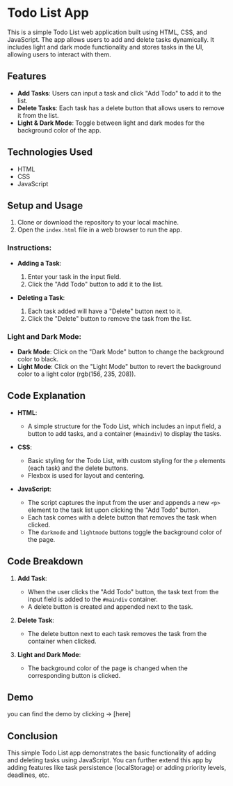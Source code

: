# Todo List App

This is a simple Todo List web application built using HTML, CSS, and JavaScript. The app allows users to add and delete tasks dynamically. It includes light and dark mode functionality and stores tasks in the UI, allowing users to interact with them.

## Features

- **Add Tasks**: Users can input a task and click "Add Todo" to add it to the list.
- **Delete Tasks**: Each task has a delete button that allows users to remove it from the list.
- **Light & Dark Mode**: Toggle between light and dark modes for the background color of the app.

## Technologies Used

- HTML
- CSS
- JavaScript

## Setup and Usage

1. Clone or download the repository to your local machine.
2. Open the `index.html` file in a web browser to run the app.

### Instructions:

- **Adding a Task**:
  1. Enter your task in the input field.
  2. Click the "Add Todo" button to add it to the list.
  
- **Deleting a Task**:
  1. Each task added will have a "Delete" button next to it.
  2. Click the "Delete" button to remove the task from the list.

### Light and Dark Mode:
- **Dark Mode**: Click on the "Dark Mode" button to change the background color to black.
- **Light Mode**: Click on the "Light Mode" button to revert the background color to a light color (rgb(156, 235, 208)).

## Code Explanation

- **HTML**:
  - A simple structure for the Todo List, which includes an input field, a button to add tasks, and a container (`#maindiv`) to display the tasks.

- **CSS**:
  - Basic styling for the Todo List, with custom styling for the `p` elements (each task) and the delete buttons.
  - Flexbox is used for layout and centering.

- **JavaScript**:
  - The script captures the input from the user and appends a new `<p>` element to the task list upon clicking the "Add Todo" button.
  - Each task comes with a delete button that removes the task when clicked.
  - The `darkmode` and `lightmode` buttons toggle the background color of the page.
  
## Code Breakdown

1. **Add Task**: 
   - When the user clicks the "Add Todo" button, the task text from the input field is added to the `#maindiv` container.
   - A delete button is created and appended next to the task.

2. **Delete Task**: 
   - The delete button next to each task removes the task from the container when clicked.

3. **Light and Dark Mode**:
   - The background color of the page is changed when the corresponding button is clicked.

## Demo

you can find the demo by clicking -> [here] 

## Conclusion

This simple Todo List app demonstrates the basic functionality of adding and deleting tasks using JavaScript. You can further extend this app by adding features like task persistence (localStorage) or adding priority levels, deadlines, etc.
